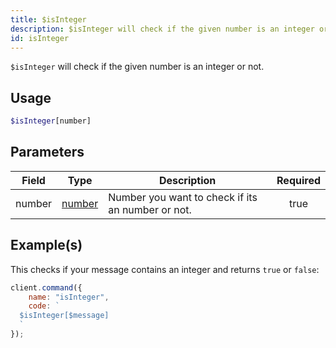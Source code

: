 ```yaml
---
title: $isInteger
description: $isInteger will check if the given number is an integer or not.
id: isInteger
---
```


`$isInteger` will check if the given number is an integer or not.

## Usage

```php
$isInteger[number]
```

## Parameters

| Field  | Type                                                                                              | Description                                       | Required |
| ------ | ------------------------------------------------------------------------------------------------- | ------------------------------------------------- | :------: |
| number | [number](https://developer.mozilla.org/en-US/docs/Web/JavaScript/Reference/Global_Objects/Number) | Number you want to check if its an number or not. |   true   |

## Example(s)

This checks if your message contains an integer and returns `true` or `false`:

```javascript
client.command({
    name: "isInteger",
    code: `
  $isInteger[$message]
  `
});
```
